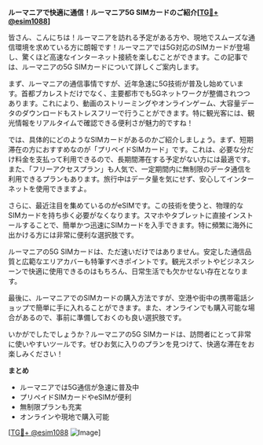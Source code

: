 **ルーマニアで快適に通信！ルーマニア5G SIMカードのご紹介[[TG💪+ @esim1088](https://t.me/s/esim1088)]**

皆さん、こんにちは！ルーマニアを訪れる予定がある方や、現地でスムーズな通信環境を求めている方に朗報です！ルーマニアでは5G対応のSIMカードが登場し、驚くほど高速なインターネット接続を楽しむことができます。この記事では、ルーマニアの5G SIMカードについて詳しくご案内します。

まず、ルーマニアの通信事情ですが、近年急速に5G技術が普及し始めています。首都ブカレストだけでなく、主要都市でも5Gネットワークが整備されつつあります。これにより、動画のストリーミングやオンラインゲーム、大容量データのダウンロードもストレスフリーで行うことができます。特に観光客には、観光情報をリアルタイムで確認できる便利さが魅力的ですね！

では、具体的にどのようなSIMカードがあるのかご紹介しましょう。まず、短期滞在の方におすすめなのが「プリペイドSIMカード」です。これは、必要な分だけ料金を支払って利用できるので、長期間滞在する予定がない方には最適です。また、「フリーアクセスプラン」も人気で、一定期間内に無制限のデータ通信を利用できるプランもあります。旅行中はデータ量を気にせず、安心してインターネットを使用できますよ。

さらに、最近注目を集めているのがeSIMです。この技術を使うと、物理的なSIMカードを持ち歩く必要がなくなります。スマホやタブレットに直接インストールすることで、簡単かつ迅速にSIMカードを入手できます。特に頻繁に海外に出かける方には非常に便利な選択肢です。

ルーマニアの5G SIMカードは、ただ速いだけではありません。安定した通信品質と広範なエリアカバーも特筆すべきポイントです。観光スポットやビジネスシーンで快適に使用できるのはもちろん、日常生活でも欠かせない存在となります。

最後に、ルーマニアでのSIMカードの購入方法ですが、空港や街中の携帯電話ショップで簡単に手に入れることができます。また、オンラインでも購入可能な場合があるので、事前に準備しておくのも良い選択肢です。

いかがでしたでしょうか？ルーマニアの5G SIMカードは、訪問者にとって非常に使いやすいツールです。ぜひお気に入りのプランを見つけて、快適な滞在をお楽しみください！

**まとめ**
- ルーマニアでは5G通信が急速に普及中
- プリペイドSIMカードやeSIMが便利
- 無制限プランも充実
- オンラインや現地で購入可能

[[TG💪+ @esim1088](https://t.me/s/esim1088) ![Image](https://i.postimg.cc/Y0z9fWf4/image.png)]